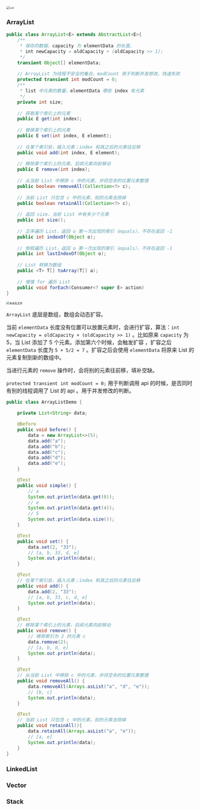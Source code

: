 <img src="http://oss.mflyyou.cn/blog/20200813205639.png?author=zhangpanqin" alt="List" style="zoom:50%;" />

### ArrayList

```java
public class ArrayList<E> extends AbstractList<E>{
    /**
     * 保存的数据，capacity 为 elementData 的长度。
     * int newCapacity = oldCapacity + (oldCapacity >> 1);
     */
    transient Object[] elementData;
    
    // ArrayList 为线程不安全的集合。modCount 用于判断并发修改。快速失败
    protected transient int modCount = 0;
    /**
     * list 中元素的数量，elementData 哪些 index 有元素
     */
    private int size;
    
    // 获取某个索引上的元素
    public E get(int index);
	
    // 替换某个索引上的元素
    public E set(int index, E element);
	
    // 在某个索引处，插入元素；index 和其之后的元素往后移
    public void add(int index, E element);
    
    // 移除某个索引上的元素，后续元素向前移动
    public E remove(int index);
    
    // 从当前 List 中移除 c 中的元素，并将空余的位置元素整理
    public boolean removeAll(Collection<?> c);
    
    // 当前 List 只包含 c 中的元素，别的元素去除掉 
    public boolean retainAll(Collection<?> c);
    
    // 返回 size，当前 List 中有多少个元素
    public int size();
    
    // 正序遍历 List，返回 o 第一次出现的索引（equals），不存在返回 -1
    public int indexOf(Object o);
    
    // 倒叙遍历 List，返回 o 第一次出现的索引（equals），不存在返回 -1
    public int lastIndexOf(Object o);
    
    // List 转换为数组
    public <T> T[] toArray(T[] a);
    
    // 增强 for 遍历 List
    public void forEach(Consumer<? super E> action)
}
```

<img src="http://oss.mflyyou.cn/blog/20200813213629.svg?author=zhangpanqin" alt="未命名文件" style="zoom:50%;" />

`ArrayList` 底层是数组，数组会动态扩容。

当前 `elementData` 长度没有位置可以放置元素时，会进行扩容，算法：`int newCapacity = oldCapacity + (oldCapacity >> 1)` 。比如原来 `capacity` 为 5，当 List 添加了 5 个元素。添加第六个时候，会触发扩容 ，扩容之后 `elementData` 长度为 `5 + 5/2 = 7` 。扩容之后会使用 `elementData` 将原来 List 的元素复制到新的数组中。

当进行元素的 `remove` 操作时，会将别的元素往前移，填补空缺。

`protected transient int modCount = 0;` 用于判断调用 api 的时候，是否同时有别的线程调用了 List 的 api 。用于并发修改的判断。

```java
public class ArrayListDemo {

    private List<String> data;

    @Before
    public void before() {
        data = new ArrayList<>(5);
        data.add("a");
        data.add("b");
        data.add("c");
        data.add("d");
        data.add("e");
    }

    @Test
    public void simple() {
        // a
        System.out.println(data.get(0));
        // e
        System.out.println(data.get(4));
        // 5
        System.out.println(data.size());
    }

    @Test
    public void set() {
        data.set(2, "33");
        // [a, b, 33, d, e]
        System.out.println(data);
    }

    @Test
    // 在某个索引处，插入元素；index 和其之后的元素往后移
    public void add() {
        data.add(2, "33");
        // [a, b, 33, c, d, e]
        System.out.println(data);
    }

    @Test
    // 移除某个索引上的元素，后续元素向前移动
    public void remove() {
        // 移除索引为 2 的元素 c
        data.remove(2);
        // [a, b, d, e]
        System.out.println(data);
    }

    @Test
    // 从当前 List 中移除 c 中的元素，并将空余的位置元素整理
    public void removeAll() {
        data.removeAll(Arrays.asList("a", "d", "e"));
        // [b, c]
        System.out.println(data);
    }

    @Test
    // 当前 List 只包含 c 中的元素，别的元素去除掉 
    public void retainAll(){
        data.retainAll(Arrays.asList("a", "e"));
        // [a, e]
        System.out.println(data);
    }
}
```



### LinkedList





### Vector





### Stack